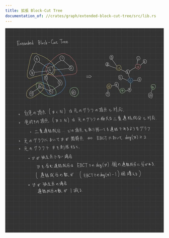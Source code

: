 ```yaml
---
title: 拡張 Block-Cut Tree
documentation_of: //crates/graph/extended-block-cut-tree/src/lib.rs
---
```


![extended-block-cut-tree](/docs/graph/extended-block-cut-tree/ebct.jpg)
